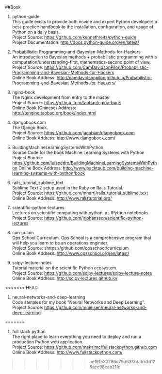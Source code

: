 ##Book

1. python-guide  
This guide exists to provide both novice and expert Python developers a best-practice handbook to the installation, configuration, and usage of Python on a daily basis.  
Project Source: https://github.com/kennethreitz/python-guide  
Project Documentation: http://docs.python-guide.org/en/latest/

1. Probabilistic-Programming-and-Bayesian-Methods-for-Hackers  
An introduction to Bayesian methods + probabilistic programming with a computation/understanding-first, mathematics-second point of view.  
Project Source: https://github.com/CamDavidsonPilon/Probabilistic-Programming-and-Bayesian-Methods-for-Hackers  
Online Book Address: http://camdavidsonpilon.github.io/Probabilistic-Programming-and-Bayesian-Methods-for-Hackers/

1. nginx-book  
The Nginx development from entry to the master  
Project Source: https://github.com/taobao/nginx-book  
Online Book (Chinese) Address: http://tengine.taobao.org/book/index.html

1. djangobook.com  
The Django Book.  
Project Source: https://github.com/jacobian/djangobook.com  
Online Book Address: http://www.djangobook.com/

1. BuildingMachineLearningSystemsWithPython  
Source Code for the book Machine Learning Systems with Python   
Project Source: https://github.com/luispedro/BuildingMachineLearningSystemsWithPython
Online Book Address: http://www.packtpub.com/building-machine-learning-systems-with-python/book 

1. rails_tutorial_sublime_text  
Sublime Text 2 setup used in the Ruby on Rails Tutorial.   
Project Source: https://github.com/mhartl/rails_tutorial_sublime_text   
Online Book Address: http://www.railstutorial.org/   

1. scientific-python-lectures   
Lectures on scientific computing with python, as IPython notebooks.    
Project Source: https://github.com/jrjohansson/scientific-python-lectures   

1. curriculum   
Ops School Curriculum. Ops School is a comprehensive program that will help you learn to be an operations engineer.       
Project Source: shttps://github.com/opsschool/curriculum    
Online Book Address: http://www.opsschool.org/en/latest/ 

1. scipy-lecture-notes   
Tutorial material on the scientific Python ecosystem.   
Project Source: https://github.com/scipy-lectures/scipy-lecture-notes   
Online Book Address: http://scipy-lectures.github.io/   

<<<<<<< HEAD
1. neural-networks-and-deep-learning     
Code samples for my book "Neural Networks and Deep Learning".    
Project Source: https://github.com/mnielsen/neural-networks-and-deep-learning  
  
=======
1. full stack python  
The right place to learn everything you need to deploy and run a production Python web application.  
Project Source: https://github.com/makaimc/fullstackpython.github.com  
Online Book Address: http://www.fullstackpython.com/  

  

   
>>>>>>> ae191530286d79d63f3dab53d126acc98cab21fe
